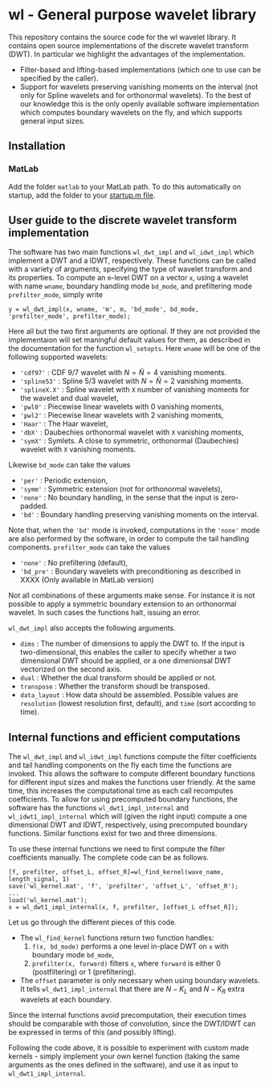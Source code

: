 # wl - General purpose wavelet library

This repository contains the source code for the wl wavelet library. 
It contains open source implementations of the discrete wavelet transform (DWT).
In particular we highlight the advantages of the implementation.

* Filter-based and lifting-based implementations (which one to use can be specified by the caller).
* Support for wavelets preserving vanishing moments on the interval (not only for Spline wavelets and for orthonormal wavelets). 
  To the best of our knowledge this is the only openly available software implementation which computes boundary wavelets on the fly, and which supports general input sizes.

## Installation

### MatLab
Add the folder `matlab` to your MatLab path. To do this automatically on startup, add the folder to your 
[startup.m file](https://ch.mathworks.com/help/matlab/matlab_env/what-is-the-matlab-search-path.html). 

## User guide to the discrete wavelet transform implementation

The software has two main functions `wl_dwt_impl` and `wl_idwt_impl` which implement
a DWT and a IDWT, respectively. These functions can be called with a variety of
arguments, specifying the type of wavelet transform and its properties. To
compute an `m`-level DWT on a vector `x`, using a wavelet with name `wname`,
boundary handling mode `bd_mode`, and prefiltering mode `prefilter_mode`,
simply write
```
y = wl_dwt_impl(x, wname, 'm', m, 'bd_mode', bd_mode, 'prefilter_mode', prefilter_mode);
```
Here all but the two first arguments are optional. If they are not provided the implementaion will set maningful default values for them, as described in the documentation for the function `wl_setopts`. 
Here `wname` will be one of the following supported wavelets:
*  `'cdf97'` : CDF 9/7 wavelet with $N = \tilde{N} = 4$ vanishing moments.
*  `'spline53'` : Spline 5/3 wavelet with $N = \tilde{N} = 2$ vanishing moments.
*  `'splineX.X'` : Spline wavelet with `X` number of vanishing moments for the wavelet and dual wavelet,
*  `'pwl0'` : Piecewise linear wavelets with 0 vanishing moments,
*  `'pwl2'` : Piecewise linear wavelets with 2 vanishing moments,
*  `'Haar'` : The Haar wavelet,
*  `'dbX'` : Daubechies orthonormal wavelet with `X` vanishing moments,
*  `'symX'` : Symlets. A close to symmetric, orthonormal (Daubechies) wavelet with `X` vanishing moments.

Likewise `bd_mode` can take the values
* `'per'` : Periodic extension,
* `'symm'` : Symmetric extension (not for orthonormal wavelets),
* `'none'` : No boundary handling, in the sense that the input is zero-padded. 
* `'bd'` : Boundary handling preserving vanishing moments on the interval.

Note that, when the `'bd'` mode is invoked, computations in the `'none'` mode are also performed by the software, in order to compute the tail handling components. 
`prefilter_mode` can take the values
* `'none'` : No prefiltering (default),
* `'bd_pre'` : Boundary wavelets with preconditioning as described in XXXX (Only available in MatLab version) 

Not all combinations of these arguments make sense. For instance it is not possible to apply a symmetric boundary extension to an orthonormal
wavelet. In such cases the functions halt, issuing an error. 

`wl_dwt_impl` also accepts the following arguments.
* `dims` : The number of dimensions to apply the DWT to. If the input is two-dimensional, this enables the caller to specify whether a two dimensional DWT should be applied, or a one dimenionsal DWT vectorized on the second axis. 
* `dual` :  Whether the dual transform should be applied or not.
* `transpose` : Whether the transform shoudl be transposed.
* `data_layout` : How data should be assembled. Possible values are `resolution` (lowest resolution first, default), and `time` (sort according to time). 
    
    
    
## Internal functions and efficient computations 
The `wl_dwt_impl` and `wl_idwt_impl` functions compute the
filter coefficients and tail handling components on the fly each time the
functions are invoked. This allows the software to compute different boundary
functions for different input sizes and makes the functions user friendly. At
the same time, this increases the computational time as each call recomputes coefficients. To allow for using precomputed boundary functions, the software has the functions `wl_dwt1_impl_internal` and
`wl_idwt1_impl_internal` which will (given the right input) compute a one dimensional DWT and IDWT, respectively, using precomputed boundary functions.  Similar functions exist for two and three
dimensions. 

To use these internal functions we need to first compute the filter coefficients 
manually. The complete code can be as follows.
```
[f, prefilter, offset_L, offset_R]=wl_find_kernel(wave_name, length_signal, 1)
save('wl_kernel.mat', 'f', 'prefilter', 'offset_L', 'offset_R');
...
load('wl_kernel.mat');
x = wl_dwt1_impl_internal(x, f, prefilter, [offset_L offset_R]);
```
Let us go through the different pieces of this code. 
* The `wl_find_kernel` functions return two function handles:
  1. `f(x, bd_mode)` performs a one level in-place DWT on `x` with boundary mode `bd_mode`, 
  2. `prefilter(x, forward)` filters `x`, where `forward` is either 0 (postfiltering) or 1 (prefiltering). 
* The `offset` parameter is only necessary when using boundary wavelets. It tells `wl_dwt1_impl_internal` that there are $N-K_L$ and $N-K_R$ extra wavelets at each boundary.

Since the internal functions avoid precomputation, their execution times 
should be comparable with those of convolution, since the DWT/IDWT can be 
expressed in terms of this (and possibly lifting).

Following the code above, it is possible to experiment with custom made kernels - simply implement your own kernel function (taking the same arguments as the ones defined in the software), and use it as input to `wl_dwt1_impl_internal`.
